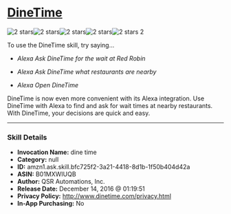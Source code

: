 # [DineTime](http://alexa.amazon.com/#skills/amzn1.ask.skill.bfc725f2-3a21-4418-8d1b-1f50b404d42a)
![2 stars](../../images/ic_star_black_18dp_1x.png)![2 stars](../../images/ic_star_black_18dp_1x.png)![2 stars](../../images/ic_star_border_black_18dp_1x.png)![2 stars](../../images/ic_star_border_black_18dp_1x.png)![2 stars](../../images/ic_star_border_black_18dp_1x.png) 2

To use the DineTime skill, try saying...

* *Alexa Ask DineTime for the wait at Red Robin*

* *Alexa Ask DineTime what restaurants are nearby*

* *Alexa Open DineTime*

DineTime is now even more convenient with its Alexa integration. Use DineTime with Alexa to find and ask for wait times at nearby restaurants. With DineTime, your decisions are quick and easy.

***

### Skill Details

* **Invocation Name:** dine time
* **Category:** null
* **ID:** amzn1.ask.skill.bfc725f2-3a21-4418-8d1b-1f50b404d42a
* **ASIN:** B01MXWIUQB
* **Author:** QSR Automations, Inc.
* **Release Date:** December 14, 2016 @ 01:19:51
* **Privacy Policy:** http://www.dinetime.com/privacy.html
* **In-App Purchasing:** No
